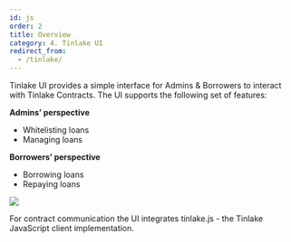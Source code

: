 ```yaml
---
id: js
order: 2
title: Overview
category: 4. Tinlake UI
redirect_from:
  - /tinlake/
---
```


Tinlake UI provides a simple interface for Admins & Borrowers to interact with Tinlake Contracts. The UI supports the following set of features:

**Admins’ perspective**
- Whitelisting loans
- Managing loans

**Borrowers’ perspective**
- Borrowing loans
- Repaying loans


![](https://static.tildacdn.com/tild3537-3663-4064-a435-303665333966/Macbook_Pro_2016_-_T.png)

For contract communication the UI integrates tinlake.js  - the Tinlake JavaScript client implementation.